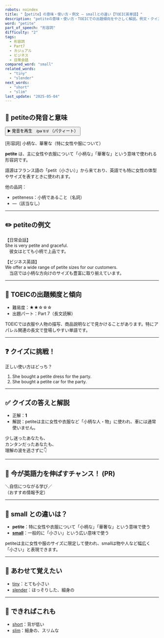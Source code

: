 ```yaml
---
robots: noindex
title: "【petite】の意味・使い方・例文 ― smallとの違い【TOEIC英単語】"
description: "petiteの意味・使い方・TOEICでの出題傾向をやさしく解説。例文・クイズ付きでsmallとの違いもわかりやすく学べます。"
word: "petite"
part_of_speech: "形容詞"
difficulty: "2"
tags:
  - 形容詞
  - Part7
  - カジュアル
  - ビジネス
  - 日常会話
compared_word: "small"
related_words:
  - "tiny"
  - "slender"
next_words:
  - "short"
  - "slim"
last_update: "2025-05-04"
---
```


## 🔰 petiteの発音と意味

<button class="play-audio" onclick="playTTS('petite')">
  <span class="play-audio-main">
    ▶️ 発音を再生　/pəˈtiːt/
  </span>
  <span class="play-audio-sub">
    （パティート）
  </span>
</button>

[形容詞] 小柄な、華奢な（特に女性や服について）

**petite** は、主に女性や衣服について「小柄な」「華奢な」という意味で使われる形容詞です。

語源はフランス語の「petit（小さい）」から来ており、英語でも特に女性の体型やサイズを表すときに使われます。

他の品詞：  
- petiteness：小柄であること（名詞）
- —（該当なし）

---

## ✏️ petiteの例文

【日常会話】  
She is very petite and graceful.  
　彼女はとても小柄で上品です。

【ビジネス英語】  
We offer a wide range of petite sizes for our customers.  
　当店では小柄な方向けのサイズも豊富に取り揃えています。

---

## 🎯 TOEICの出題頻度と傾向

- 難易度：★★☆☆☆
- 出題パート：Part 7（長文読解）

TOEICでは衣服や人物の描写、商品説明などで見かけることがあります。特にアパレル関連の長文で登場しやすい単語です。

---

## ❓ クイズに挑戦！

正しい使い方はどっち？

1. She bought a petite dress for the party.  
2. She bought a petite car for the party.

---

## ✅ クイズの答えと解説

- 正解：**1**
- 解説：petiteは主に女性や衣服など「小柄な人・物」に使われ、車には通常使いません。

少し迷ったあなたも、  
カンタンだったあなたも、  
理解の波を逃さずに👇️

---

## 🚀 今が英語力を伸ばすチャンス！ (PR)

<div class="info-center">
＼自信につながる学び／<br>  
（おすすめ情報予定）
</div>

---

## 🤔  small との違いは？

- **petite**：特に女性や衣服について「小柄な」「華奢な」という意味で使う
- **[small](/word/small/)**：一般的に「小さい」という広い意味で使う

petiteは主に女性や服のサイズに限定して使われ、smallは物や人など幅広く「小さい」と表現できます。

---

## 🧩 あわせて覚えたい

- [tiny](/word/tiny/)：とても小さい
- [slender](/word/slender/)：ほっそりした、細身の

---

## 📖 できればこれも

- [short](/word/short/)：背が低い
- [slim](/word/slim/)：細身の、スリムな

<!-- cvid: aid14_bid18 -->
